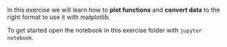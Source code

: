 In this exercise we will learn how to **plot functions** and **convert data** to the right format to use it with matplotlib.

To get started open the notebook in this exercise folder with `jupyter notebook`.